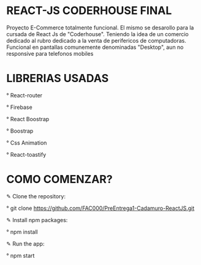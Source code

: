 # REACT-JS CODERHOUSE FINAL


Proyecto E-Commerce totalmente funcional.
El mismo se desarollo para la cursada de React Js de "Coderhouse". Teniendo la idea de un comercio dedicado al rubro dedicado a la venta de perifericos de computadoras.
Funcional en pantallas comunemente denominadas "Desktop", aun no responsive para telefonos mobiles

# LIBRERIAS USADAS

° React-router

° Firebase

° React Boostrap

° Boostrap

° Css Animation

° React-toastify


# COMO COMENZAR?

✎ Clone the repository:

° git clone https://github.com/FAC000/PreEntrega1-Cadamuro-ReactJS.git

✎ Install npm packages:

° npm install
 
✎ Run the app:

° npm start

